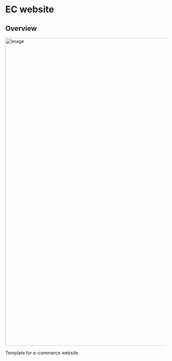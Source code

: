 # EC website

## Overview
<img width="960" alt="image" src="https://user-images.githubusercontent.com/62386689/190846301-a2dd666b-7615-4901-bb2a-f78c83d8be8f.png">

Template for e-commerce website
